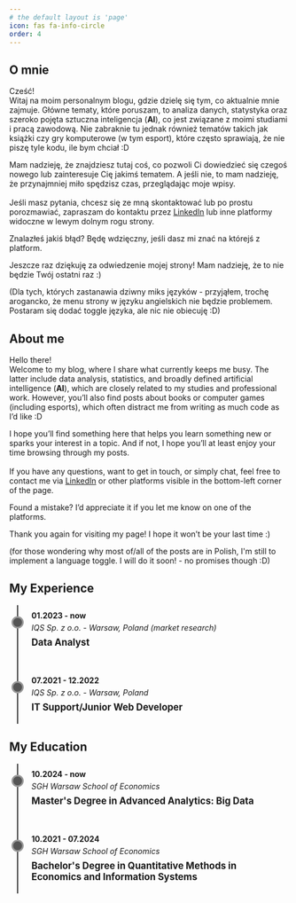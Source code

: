 ```yaml
---
# the default layout is 'page'
icon: fas fa-info-circle
order: 4
---
```


<style>
.timeline {
  position: relative;
  max-width: 1200px;
  margin: 0 auto;
}

.timeline::after {
  content: '';
  position: absolute;
  width: 2px;
  background-color: #333;
  top: 0;
  bottom: 0;
  left: 15px;
  margin-left: -1px;
}

.container {
  padding: 10px 40px;
  position: relative;
  background-color: inherit;
  margin-bottom: 20px;
}

.container::after {
  content: '';
  position: absolute;
  width: 16px;
  height: 16px;
  background-color: #555;
  border: 3px solid #999;
  border-radius: 50%;
  z-index: 1;
  
  /* Position dot centered on the timeline line */
  left: 15px;
  top: 20px;
  transform: translateX(-50%);
}

.date {
  font-weight: bold;
  margin-bottom: 5px;
}

.org {
  font-style: italic;
  margin-bottom: 8px;
}

.position {
  font-weight: bold;
  font-size: 1.2em;
  margin-bottom: 10px;
}

.details ul {
  margin-top: 0;
  margin-bottom: 15px;
}
</style>

## O mnie

Cześć! </br> Witaj na moim personalnym blogu, gdzie dzielę się tym, co aktualnie mnie zajmuje. Główne tematy, które poruszam, to analiza danych, statystyka oraz szeroko pojęta sztuczna inteligencja (**AI**), co jest związane z moimi studiami i pracą zawodową. Nie zabraknie tu jednak również tematów takich jak książki czy gry komputerowe (w tym esport), które często sprawiają, że nie piszę tyle kodu, ile bym chciał :D

Mam nadzieję, że znajdziesz tutaj coś, co pozwoli Ci dowiedzieć się czegoś nowego lub zainteresuje Cię jakimś tematem. A jeśli nie, to mam nadzieję, że przynajmniej miło spędzisz czas, przeglądając moje wpisy. </br> </br> Jeśli masz pytania, chcesz się ze mną skontaktować lub po prostu porozmawiać, zapraszam do kontaktu przez [LinkedIn](https://www.linkedin.com/in/zebrowskim) lub inne platformy widoczne w lewym dolnym rogu strony.

Znalazłeś jakiś błąd? Będę wdzięczny, jeśli dasz mi znać na którejś z platform.

Jeszcze raz dziękuję za odwiedzenie mojej strony! Mam nadzieję, że to nie będzie Twój ostatni raz :)

(Dla tych, których zastanawia dziwny miks języków - przyjąłem, trochę arogancko, że menu strony w języku angielskich nie będzie problemem. Postaram się dodać toggle języka, ale nic nie obiecuję :D)

## About me

Hello there! </br> Welcome to my blog, where I share what currently keeps me busy. The latter include data analysis, statistics, and broadly defined artificial intelligence (**AI**), which are closely related to my studies and professional work. However, you’ll also find posts about books or computer games (including esports), which often distract me from writing as much code as I’d like :D

I hope you’ll find something here that helps you learn something new or sparks your interest in a topic. And if not, I hope you’ll at least enjoy your time browsing through my posts. </br> </br> If you have any questions, want to get in touch, or simply chat, feel free to contact me via [LinkedIn](https://www.linkedin.com/in/zebrowskim) or other platforms visible in the bottom-left corner of the page.

Found a mistake? I’d appreciate it if you let me know on one of the platforms.

Thank you again for visiting my page! I hope it won’t be your last time :)

(for those wondering why most of/all of the posts are in Polish, I'm still to implement a language toggle. I will do it soon! - no promises though :D)

## My Experience

<div class="timeline">
  <div class="container">
    <div class="date">01.2023 - now</div>
    <div class="org">IQS Sp. z o.o. - Warsaw, Poland (market research)</div>
    <div class="position">Data Analyst</div>
  </div>
  
  <div class="container">
    <div class="date">07.2021 - 12.2022</div>
    <div class="org">IQS Sp. z o.o. - Warsaw, Poland</div>
    <div class="position">IT Support/Junior Web Developer</div>
  </div>
</div>

## My Education

<div class="timeline">
  <div class="container">
    <div class="date">10.2024 - now</div>
    <div class="org">SGH Warsaw School of Economics</div>
    <div class="position">Master's Degree in Advanced Analytics: Big Data</div>
  </div>
  
  <div class="container">
    <div class="date">10.2021 - 07.2024</div>
    <div class="org">SGH Warsaw School of Economics</div>
    <div class="position">Bachelor's Degree in Quantitative Methods in Economics and Information Systems</div>
  </div>
</div>